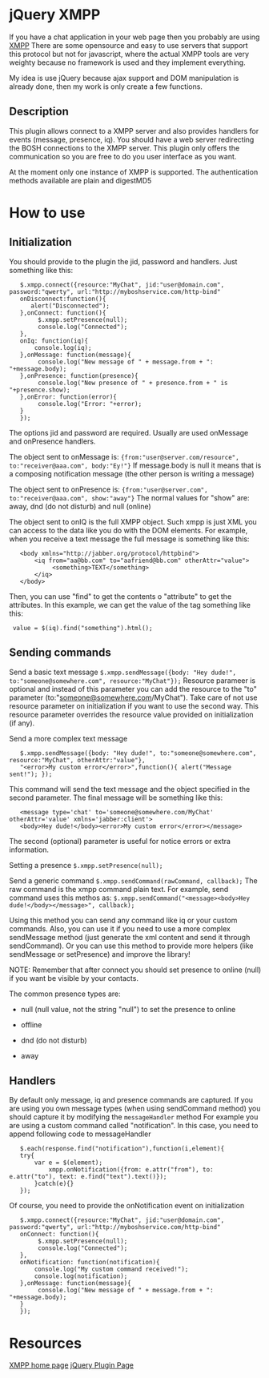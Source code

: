 jQuery XMPP
==================================


If you have a chat application in your web page then you probably are using [XMPP](http://en.wikipedia.org/wiki/Extensible_Messaging_and_Presence_Protocol)
There are some opensource and easy to use servers that support this protocol but not for javascript, where the actual XMPP tools are very weighty
because no framework is used and they implement everything.

My idea is use jQuery because ajax support and DOM manipulation is already done, then my work is only create a few functions.



Description
-----------
This plugin allows connect to a XMPP server and also provides handlers for events (message, presence, iq).
You should have a web server redirecting the BOSH connections to the XMPP server.
This plugin only offers the communication so you are free to do you user interface as you want.

At the moment only one instance of XMPP is supported. The authentication methods available are plain and digestMD5



How to use
==========


Initialization
--------------

You should provide to the plugin the jid, password and handlers. Just something like this:

       $.xmpp.connect({resource:"MyChat", jid:"user@domain.com", password:"qwerty", url:"http://myboshservice.com/http-bind"
       onDisconnect:function(){
          alert("Disconnected");
       },onConnect: function(){
            $.xmpp.setPresence(null);
            console.log("Connected");
       },
       onIq: function(iq){
           console.log(iq);
       },onMessage: function(message){
            console.log("New message of " + message.from + ": "+message.body);
       },onPresence: function(presence){
            console.log("New presence of " + presence.from + " is "+presence.show);
       },onError: function(error){
            console.log("Error: "+error);
       }
       });


The options jid and password are required. Usually are used onMessage and onPresence handlers.


The object sent to onMessage is:
     `{from:"user@server.com/resource", to:"receiver@aaa.com", body:"Ey!"}`
If message.body is null it means that is a composing notification message (the other person is writing a message)
       
The object sent to onPresence is:
     `{from:"user@server.com", to:"receiver@aaa.com", show:"away"}`
The normal values for "show" are: away, dnd (do not disturb) and null (online)
       
       
The object sent to onIQ is the full XMPP object. Such xmpp is just XML you can access to the data like you do with the DOM elements.
For example, when you receive a text message the full message is something like this:

       <body xmlns="http://jabber.org/protocol/httpbind">
           <iq from="aa@bb.com" to="aafriend@bb.com" otherAttr="value">
                <something>TEXT</something>
           </iq>
       </body>

Then, you can use "find" to get the contents o "attribute" to get the attributes. In this example, we can get the value of the tag something like this:

     value = $(iq).find("something").html();



Sending commands
----------------

Send a basic text message
     `$.xmpp.sendMessage({body: "Hey dude!", to:"someone@somewhere.com", resource:"MyChat"});`
Resource parameer is optional and instead of this parameter you can add the resource to the "to" parameter (to:"someone@somewhere.com/MyChat"). Take care of not use resource parameter on initialization if you want to use the second way.
This resource parameter overrides the resource value provided on initialization (if any).

Send a more complex text message

       $.xmpp.sendMessage({body: "Hey dude!", to:"someone@somewhere.com", resource:"MyChat", otherAttr:"value"},
       "<error>My custom error</error>",function(){ alert("Message sent!"); });
       
This command will send the text message and the object specified in the second parameter. The final message will be something like this:

       <message type='chat' to='someone@somewhere.com/MyChat' otherAttr='value' xmlns='jabber:client'>
       <body>Hey dude!</body><error>My custom error</error></message>
       
The second (optional) parameter is useful for notice errors or extra information.

Setting a presence
     `$.xmpp.setPresence(null);`
     
     
Send a generic command
     `$.xmpp.sendCommand(rawCommand, callback);`
The raw command is the xmpp command plain text. For example, send command uses this methos as:
     `$.xmpp.sendCommand("<message><body>Hey dude!</body></message>", callback);`
     
Using this method you can send any command like iq or your custom commands.
Also, you can use it if you need to use a more complex sendMessage method (just generate the xml content and send it through sendCommand).
Or you can use this method to provide more helpers (like sendMessage or setPresence) and improve the library!



NOTE: Remember that after connect you should set presence to online (null) if you want be visible by your contacts.

The common presence types are:

*   null (null value, not the string "null") to set the presence to online

*   offline

*   dnd (do not disturb)

*   away

Handlers
-----------
By default only message, iq and presence commands are captured. If you are using you own message types (when using sendCommand method) you should capture it by modifying the `messageHandler` method
For example you are using a custom command called "notification". In this case, you need to append following code to messageHandler

       $.each(response.find("notification"),function(i,element){
       try{
           var e = $(element);
               xmpp.onNotification({from: e.attr("from"), to: e.attr("to"), text: e.find("text").text()});
           }catch(e){}
       });

Of course, you need to provide the onNotification event on initialization

       $.xmpp.connect({resource:"MyChat", jid:"user@domain.com", password:"qwerty", url:"http://myboshservice.com/http-bind"
       onConnect: function(){
            $.xmpp.setPresence(null);
            console.log("Connected");
       },
       onNotification: function(notification){
           console.log("My custom command received!");
           console.log(notification);
       },onMessage: function(message){
            console.log("New message of " + message.from + ": "+message.body);
       }
       });

Resources
=========
[XMPP home page](http://xmpp.org/)
[jQuery Plugin Page](http://plugins.jquery.com/project/xmpp-lib)

